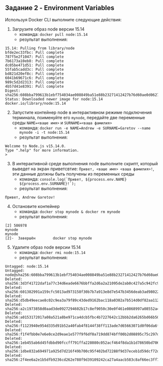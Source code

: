## Задание 2 - Environment Variables
Используя Docker CLI выполните следующие действия:

1. Загрузите образ node версии 15.14
    * команда: `docker pull node:15.14`
    * результат выполнения:

```
15.14: Pulling from library/node
bfde2ec33fbc: Pull complete 
787f5e2f1047: Pull complete 
7b6173a10eb8: Pull complete 
dc05be471d51: Pull complete 
55fab5cadd3c: Pull complete 
bd821d20ef8c: Pull complete 
6041b69671c6: Pull complete 
989c5d2d2313: Pull complete 
4b57d41e8391: Pull complete 
Digest: sha256:608bba799613b1ebf754034ae008849ba51e88b23271412427b76d60ae0d0627
Status: Downloaded newer image for node:15.14
docker.io/library/node:15.14
```

2. Запустите контейнер node в интерактивном режиме подключения терминала, поименуйте его `mynode`, передайте две переменные среды `NAME=<ваше имя>` и `SURNAME=<ваша фамилия>`
    * команда: `docker run -e NAME=Andrew -e SURNAME=Garetov --name mynode -i -t node:15.14`
    * результат выполнения:

```
Welcome to Node.js v15.14.0.
Type ".help" for more information.
> 
```

3. В интерактивной среде выполнения node выполните скрипт, который выведет на экран приветсвтие: `Привет, <ваше имя> <ваша фамилия>!`, эти данные должны быть получены из переменных среды
   * команда: ```console.log(`Привет, ${process.env.NAME} ${process.env.SURNAME}!`);```
   * результат выполнения:

```
Привет, Andrew Garetov!
```

4. Остановите контейнер
   * команда: `docker stop mynode & docker rm mynode`
   * результат выполнения: 

```
[2] 586978
mynode
mynode
[2]-  Завершён        docker stop mynode
```

5. Удалите образ node версии 15.14
   * команда: `docker rmi node:15.14`
   * результат выполнения: 

```
Untagged: node:15.14
Untagged: node@sha256:608bba799613b1ebf754034ae008849ba51e88b23271412427b76d60ae0d0627
Deleted: sha256:3d3f41722daf1a77c34d6eade6676bbffa2d6a2a21095de2ab0c427a5c942fc9
Deleted: sha256:601382991a159cfc5013ad973158f30b7b7a913e8d7e547b3456deab3ad98022
Deleted: sha256:d5db49eecae8c02c9ea3a79f89c43ded9162bac118a0302a7b514d0df82aa112
Deleted: sha256:a2c1973858d0aad3de0927294602b17c8ef9050c30e0f461e0868997a08552a4
Deleted: sha256:a0153172017a08a521a8be971ca4dcb5fbc4b7227642c12bbb2da6265bd66b50
Deleted: sha256:f1123940e954d335d91b52a40fab4f8144f38ff113ade7d65663071d0f06da6f
Deleted: sha256:f1f4fbb0e7e6e0ce2d9eae1e577f9f6df0a719dd874bff00b2d08895c75c297d
Deleted: sha256:1eb455ab6d45fdbbd90fccff791ffa228080c052acf464f8da1b1d78650bd706
Deleted: sha256:1dbe832a694971a925d7d216f49b700c95f402bd72288f9d37eceb1d59dcf72d
Deleted: sha256:2f4ee6a2e1b5dfb9236cd262e788f9d39109242ca27a4aacb583c8af66ec3ff7
```
